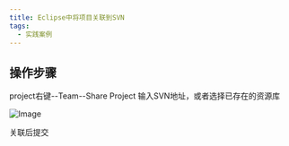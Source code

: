 ```yaml
---
title: Eclipse中将项目关联到SVN
tags: 
  - 实践案例
---
```


## 操作步骤

project右键--Team--Share Project
输入SVN地址，或者选择已存在的资源库

<!--more-->

![Image](https://oliver-blog.oss-cn-shenzhen.aliyuncs.com/202202281732700.png)

关联后提交